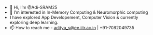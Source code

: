 - 👋 Hi, I’m @Adi-SRAM25
- 👀 I’m interested in In-Memory Computing & Neuromorphic computing
- I have explored App Developement, Computer Vision & currently exploring deep learning.
- 📫 How to reach me - aditya_s@ee.iitr.ac.in | +91-7082049735

<!---
Adi-SRAM25/Adi-SRAM25 is a ✨ special ✨ repository because its `README.md` (this file) appears on your GitHub profile.
You can click the Preview link to take a look at your changes.
--->
